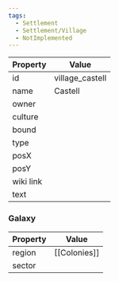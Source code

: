 ```yaml
---
tags:
  - Settlement
  - Settlement/Village
  - NotImplemented
---
```


| Property  | Value           |
| --------- | --------------- |
| id        | village_castell |
| name      | Castell         |
| owner     |                 |
| culture   |                 |
| bound     |                 |
| type      |                 |
| posX      |                 |
| posY      |                 |
| wiki link |                 |
| text      |                 |

### Galaxy
| Property | Value        |
| -------- | ------------ |
| region   | [[Colonies]] |
| sector   |              |
